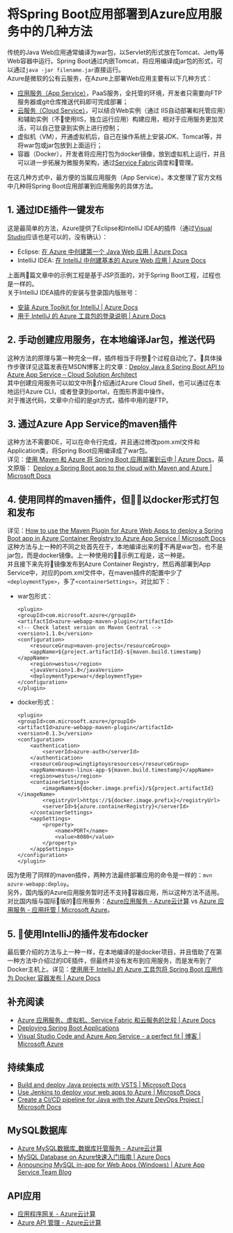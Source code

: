 # 将Spring Boot应用部署到Azure应用服务中的几种方法
传统的Java Web应用通常编译为war包，以Servlet的形式放在Tomcat、Jetty等Web容器中运行。Spring Boot通过内嵌Tomcat，将应用编译成jar包的形式，可以通过`java -jar filename.jar`直接运行。  
Azure是微软的公有云服务，在Azure上部署Web应用主要有以下几种方式：
* [应用服务（App Service）](https://docs.azure.cn/zh-cn/app-service/)，PaaS服务，全托管的环境，开发者只需要向FTP服务器或git仓库推送代码即可完成部署；
* [云服务（Cloud Service）](https://docs.azure.cn/zh-cn/cloud-services/)，可以结合Web实例（通过 IIS自动部署和托管应用）和辅助实例（不使用IIS，独立运行应用）构建应用，相对于应用服务更加灵活，可以自己登录到实例上进行控制；
* 虚拟机（VM），开通虚拟机后，自己在操作系统上安装JDK、Tomcat等，并将war包或jar包放到上面运行；
* 容器（Docker），开发者将应用打包为docker镜像，放到虚拟机上运行，并且可以进一步拓展为微服务架构，通过[Service Fabric](https://docs.azure.cn/zh-cn/service-fabric/)调度和管理。

在这几种方式中，最方便的当属应用服务（App Service）。本文整理了官方文档中几种将Spring Boot应用部署到应用服务的具体方法。  
## 1. 通过IDE插件一键发布  
这是最简单的方法，Azure提供了Eclipse和IntelliJ IDEA的插件（通过[Visual Studio](https://visualstudio.microsoft.com/zh-hans/vs/features/azure/)应该也是可以的，没有确认）：  
* Eclipse: [在 Azure 中创建第一个 Java Web 应用 | Azure Docs](https://docs.azure.cn/zh-cn/app-service/app-service-web-get-started-java)  
* IntelliJ IDEA: [在 IntelliJ 中创建基本的 Azure Web 应用 | Azure Docs](https://docs.azure.cn/zh-cn/java/intellij/azure-toolkit-for-intellij-create-hello-world-web-app)  

上面两篇文章中的示例工程是基于JSP页面的，对于Spring Boot工程，过程也是一样的。  
关于IntelliJ IDEA插件的安装与登录国内版账号：
* [安装 Azure Toolkit for IntelliJ | Azure Docs](https://docs.azure.cn/zh-cn/java/intellij/azure-toolkit-for-intellij-installation)
* [用于 IntelliJ 的 Azure 工具包的登录说明 | Azure Docs](https://docs.azure.cn/zh-cn/java/intellij/azure-toolkit-for-intellij-sign-in-instructions)
## 2. 手动创建应用服务，在本地编译Jar包，推送代码
这种方法的原理与第一种完全一样，插件相当于将整个过程自动化了。具体操作步骤详见这篇发表在MSDN博客上的文章：[Deploy Java 8 Spring Boot API to Azure App Service – Cloud Solution Architect](https://blogs.msdn.microsoft.com/cloud_solution_architect/2016/11/23/deploy-java-8-spring-boot-api-to-azure-app-service/)  
其中创建应用服务可以如文中所介绍通过Azure Cloud Shell，也可以通过在本地运行Azure CLI，或者登录到portal，在图形界面中操作。  
对于推送代码，文章中介绍的是git方式，插件中用的是FTP。
## 3. 通过Azure App Service的maven插件
这种方法不需要IDE，可以在命令行完成，并且通过修改pom.xml文件和Application类，将Spring Boot应用编译成了war包。  
详见：[使用 Maven 和 Azure 将 Spring Boot 应用部署到云中 | Azure Docs](https://docs.azure.cn/zh-cn/java/spring-framework/deploy-spring-boot-java-app-with-maven-plugin)，英文原版：
[Deploy a Spring Boot app to the cloud with Maven and Azure | Microsoft Docs](https://docs.microsoft.com/en-us/java/azure/spring-framework/deploy-spring-boot-java-app-with-maven-plugin?view=azure-java-stable)
## 4. 使用同样的maven插件，但以docker形式打包和发布
详见：[How to use the Maven Plugin for Azure Web Apps to deploy a Spring Boot app in Azure Container Registry to Azure App Service | Microsoft Docs](https://docs.microsoft.com/en-us/java/azure/spring-framework/deploy-spring-boot-java-app-from-container-registry-using-maven-plugin?view=azure-java-stable#deploy-your-spring-boot-web-app-to-azure)  
这种方法与上一种的不同之处首先在于，本地编译出来的不再是war包，也不是jar包，而是docker镜像。上一种使用的示例工程是，这一种是。  
并且接下来先将镜像发布到Azure Container Registry，然后再部署到App Service中，对应的pom.xml文件中，在maven插件的配置中少了`<deploymentType>`，多了`<containerSettings>`，对比如下：
* war包形式：
    ```
    <plugin>
    <groupId>com.microsoft.azure</groupId>
    <artifactId>azure-webapp-maven-plugin</artifactId>
    <!-- Check latest version on Maven Central -->
    <version>1.1.0</version>
    <configuration>
        <resourceGroup>maven-projects</resourceGroup>
        <appName>${project.artifactId}-${maven.build.timestamp}</appName>
        <region>westus</region>
        <javaVersion>1.8</javaVersion>
        <deploymentType>war</deploymentType>
    </configuration>
    </plugin>
    ```
* docker形式：
    ```
    <plugin>
    <groupId>com.microsoft.azure</groupId>
    <artifactId>azure-webapp-maven-plugin</artifactId>
    <version>0.1.3</version>
    <configuration>
        <authentication>
            <serverId>azure-auth</serverId>
        </authentication>
        <resourceGroup>wingtiptoysresources</resourceGroup>
        <appName>maven-linux-app-${maven.build.timestamp}</appName>
        <region>westus</region>
        <containerSettings>
            <imageName>${docker.image.prefix}/${project.artifactId}</imageName>
            <registryUrl>https://${docker.image.prefix}</registryUrl>
            <serverId>${azure.containerRegistry}</serverId>
        </containerSettings>
        <appSettings>
            <property>
                <name>PORT</name>
                <value>8080</value>
            </property>
        </appSettings>
    </configuration>
    </plugin>
    ```
因为使用了同样的maven插件，两种方法最终部署应用的命令是一样的：`mvn azure-webapp:deploy`。  
另外，国内版的Azure应用服务暂时还不支持容器应用，所以这种方法不适用。对比国内版与国际版的应用服务：[Azure应用服务 - Azure云计算](https://www.azure.cn/zh-cn/home/features/app-service/) vs [Azure 应用服务 - 应用托管 | Microsoft Azure](https://azure.microsoft.com/zh-cn/services/app-service/)。
## 5. 使用IntelliJ的插件发布docker
最后要介绍的方法与上一种一样，在本地编译的是docker项目，并且借助了在第一种方法中介绍过的IDE插件，但最终并没有发布到应用服务，而是发布到了Docker主机上。详见：[使用用于 IntelliJ 的 Azure 工具包将 Spring Boot 应用作为 Docker 容器发布 | Azure Docs](https://docs.azure.cn/zh-cn/java/intellij/azure-toolkit-for-intellij-publish-spring-boot-docker-app)
## 补充阅读
* [Azure 应用服务、虚拟机、Service Fabric 和云服务的比较 | Azure Docs](https://docs.azure.cn/zh-cn/app-service/choose-web-site-cloud-service-vm)
* [Deploying Spring Boot Applications](https://spring.io/blog/2014/03/07/deploying-spring-boot-applications)
* [Visual Studio Code and Azure App Service - a perfect fit | 博客 | Microsoft Azure](https://azure.microsoft.com/zh-cn/blog/visual-studio-code-and-azure-app-service-a-perfect-fit/)
## 持续集成
* [Build and deploy Java projects with VSTS | Microsoft Docs](https://docs.microsoft.com/en-us/vsts/java/?view=vsts)
* [Use Jenkins to deploy your web apps to Azure | Microsoft Docs](https://docs.microsoft.com/en-us/azure/jenkins/java-deploy-webapp-tutorial)
* [Create a CI/CD pipeline for Java with the Azure DevOps Project | Microsoft Docs](https://docs.microsoft.com/en-us/azure/devops-project/azure-devops-project-java)
## MySQL数据库
* [Azure MySQL数据库_数据库托管服务 - Azure云计算](https://www.azure.cn/zh-cn/home/features/mysql/)
* [MySQL Database on Azure快速入门指南 | Azure Docs](https://docs.azure.cn/zh-cn/mysql/mysql-database-get-started#step1)
* [Announcing MySQL in-app for Web Apps (Windows) | Azure App Service Team Blog](https://blogs.msdn.microsoft.com/appserviceteam/2016/08/18/announcing-mysql-in-app-preview-for-web-apps/)
## API应用
* [应用程序网关 - Azure云计算](https://www.azure.cn/zh-cn/home/features/application-gateway/)
* [Azure API 管理 - Azure云计算](https://www.azure.cn/zh-cn/home/features/api-management/)
